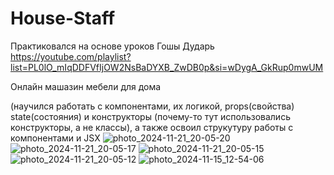 # House-Staff

Практиковался на основе уроков Гошы Дударь https://youtube.com/playlist?list=PL0lO_mIqDDFVfIjOW2NsBaDYXB_ZwDB0p&si=wDygA_GkRup0mwUM

Онлайн машазин мебели для дома

(научился работать с компонентами, их логикой, props(свойства) state(состояния) и конструкторы (почему-то тут использовались конструкторы, а не классы), а также освоил струкутуру работы с компонентами и JSX
![photo_2024-11-21_20-05-20](https://github.com/user-attachments/assets/4fbf7eb1-bdae-4068-b35a-b34607f5854f)
![photo_2024-11-21_20-05-17](https://github.com/user-attachments/assets/0fb909f8-0a3b-4664-84a1-7507d337da82)
![photo_2024-11-21_20-05-15](https://github.com/user-attachments/assets/85cb71b5-93b6-43f0-9aad-5114c6337633)
![photo_2024-11-21_20-05-12](https://github.com/user-attachments/assets/12e4e848-4393-453e-b62c-8276287037b6)
![photo_2024-11-15_12-54-06](https://github.com/user-attachments/assets/0b4fbd3f-1d02-4951-b171-9372494f5ddf)
